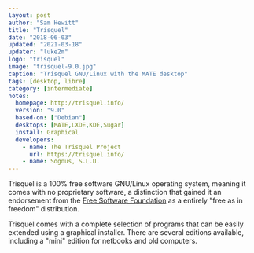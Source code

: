 ```yaml
---
layout: post
author: "Sam Hewitt"
title: "Trisquel"
date: "2018-06-03"
updated: "2021-03-18"
updater: "luke2m"
logo: "trisquel"
image: "trisquel-9.0.jpg"
caption: "Trisquel GNU/Linux with the MATE desktop"
tags: [desktop, libre]
category: [intermediate]
notes:
  homepage: http://trisquel.info/
  version: "9.0"
  based-on: ["Debian"]
  desktops: [MATE,LXDE,KDE,Sugar]
  install: Graphical
  developers:
    - name: The Trisquel Project
      url: https://trisquel.info/
    - name: Sognus, S.L.U.
---
```


Trisquel is a 100% free software GNU/Linux operating system, meaning it comes with no proprietary software, a distinction that gained it an endorsement from the [Free Software Foundation](https://fsf.org/) as a entirely "free as in freedom" distribution.

Trisquel comes with a complete selection of programs that can be easily extended using a graphical installer. There are several editions available, including a "mini" edition for netbooks and old computers.
